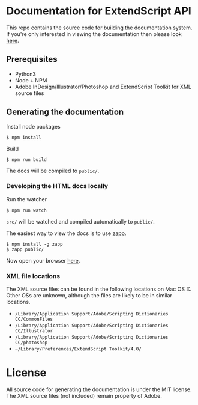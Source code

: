 # Documentation for ExtendScript API #

This repo contains the source code for building the documentation system. If
you're only interested in viewing the documentation then please look
[here](http://yearbook.github.com).

## Prerequisites ##

  - Python3
  - Node + NPM
  - Adobe InDesign/Illustrator/Photoshop and ExtendScript Toolkit for XML source files

## Generating the documentation ##

Install node packages

    $ npm install

Build

    $ npm run build

The docs will be compiled to `public/`.

### Developing the HTML docs locally ###

Run the watcher

    $ npm run watch

`src/` will be watched and compiled automatically to `public/`.

The easiest way to view the docs is to use [zapp](https://www.github.com/wridgers/zapp).

    $ npm install -g zapp
    $ zapp public/

Now open your browser [here](http://localhost:8080).

### XML file locations ###

The XML source files can be found in the following locations on Mac OS X. Other
OSs are unknown, although the files are likely to be in similar locations.

  - `/Library/Application Support/Adobe/Scripting Dictionaries CC/CommonFiles`
  - `/Library/Application Support/Adobe/Scripting Dictionaries CC/Illustrator`
  - `/Library/Application Support/Adobe/Scripting Dictionaries CC/photoshop`
  - `~/Library/Preferences/ExtendScript Toolkit/4.0/`

# License #

All source code for generating the documentation is under the MIT license. The
XML source files (not included) remain property of Adobe.

